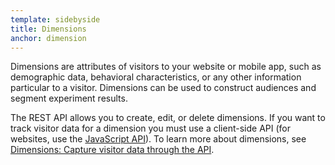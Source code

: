 ```yaml
---
template: sidebyside
title: Dimensions
anchor: dimension
---
```


Dimensions are attributes of visitors to your website or mobile app, such as demographic data, behavioral characteristics, or any other information particular to a visitor. Dimensions can be used to construct audiences and segment experiment results.

The REST API allows you to create, edit, or delete dimensions. If you want to track visitor data for a dimension you must use a client-side API (for websites, use the <a target="_blank" href="https://developers.optimizely.com/javascript/#dimensions">JavaScript API</a>). To learn more about dimensions, see <a target="_blank" href="https://help.optimizely.com/hc/en-us/articles/200040865-Dimensions-Capture-visitor-data-through-the-API">Dimensions: Capture visitor data through the API</a>.
